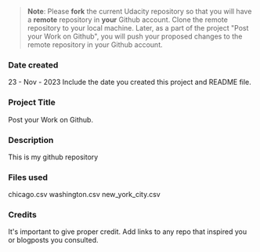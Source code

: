 >**Note**: Please **fork** the current Udacity repository so that you will have a **remote** repository in **your** Github account. Clone the remote repository to your local machine. Later, as a part of the project "Post your Work on Github", you will push your proposed changes to the remote repository in your Github account.

### Date created
23 - Nov - 2023
Include the date you created this project and README file.

### Project Title
Post your Work on Github.

### Description
This is my github repository

### Files used
chicago.csv
washington.csv
new_york_city.csv

### Credits
It's important to give proper credit. Add links to any repo that inspired you or blogposts you consulted.

